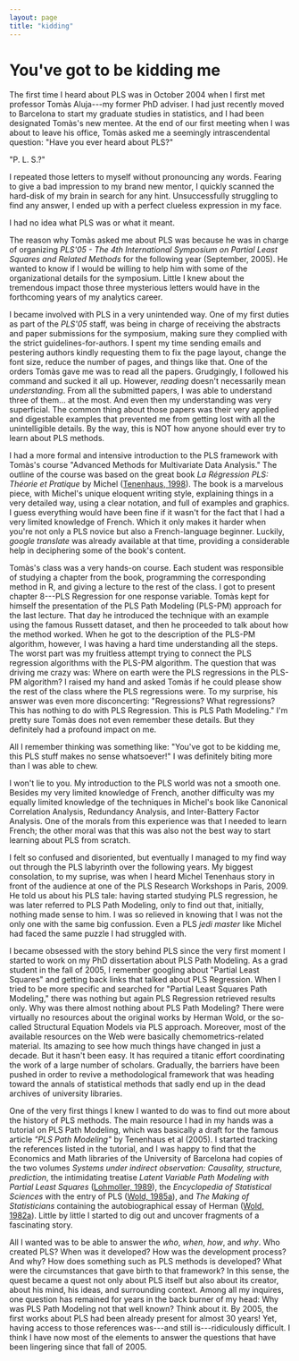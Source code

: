```yaml
---
layout: page
title: "kidding"
---
```


# You've got to be kidding me 

The first time I heard about PLS was in October 2004 when I first met professor Tomàs Aluja---my former PhD adviser. I had just recently moved to Barcelona to start my graduate studies in statistics, and I had been designated Tomàs's new mentee. At the end of our first meeting when I was about to leave his office, Tomàs asked me a seemingly intrascendental question: "Have you ever heard about PLS?" 

"P. L. S.?"

I repeated those letters to myself without pronouncing any words. Fearing to give a bad impression to my brand new mentor, I quickly scanned the hard-disk of my brain in search for any hint. Unsuccessfully struggling to find any answer, I ended up with a perfect clueless expression in my face. 

I had no idea what PLS was or what it meant.

The reason why Tomàs asked me about PLS was because he was in charge of organizing _PLS'05 - The 4th International Symposium on Partial Least Squares and Related Methods_ for the following year (September, 2005). He wanted to know if I would be willing to help him with some of the organizational details for the symposium. Little I knew about the tremendous impact those three mysterious letters would have in the forthcoming years of my analytics career.

I became involved with PLS in a very unintended way. One of my first duties as part of the _PLS'05_ staff, was being in charge of receiving the abstracts and paper submissions for the symposium, making sure they complied with the strict guidelines-for-authors. I spent my time sending emails and pestering authors kindly requesting them to fix the page layout, change the font size, reduce the number of pages, and things like that. One of the orders Tomàs gave me was to read all the papers. Grudgingly, I followed his command and sucked it all up. However, _reading_ doesn't necessarily mean _understanding_. From all the submitted papers, I was able to understand three of them... at the most. And even then my understanding was very superficial. The common thing about those papers was their very applied and digestable examples that prevented me from getting lost with all the unintelligible details. By the way, this is NOT how anyone should ever try to learn about PLS methods.

I had a more formal and intensive introduction to the PLS framework with Tomàs's course "Advanced Methods for Multivariate Data Analysis." The outline of the course was based on the great book _La Régression PLS: Théorie et Pratique_ by Michel ([Tenenhaus, 1998](references.html/#Tenenhaus1998)). The book is a marvelous piece, with Michel's unique eloquent writing style, explaining things in a very detailed way, using a clear notation, and full of examples and graphics. I guess everything would have been fine if it wasn't for the fact that I had a very limited knowledge of French. Which it only makes it harder when you're not only a PLS novice but also a French-language beginner. Luckily, _google translate_ was already available at that time, providing a considerable help in deciphering some of the book's content.

Tomàs's class was a very hands-on course. Each student was responsible of studying a chapter from the book, programming the corresponding method in R, and giving a lecture to the rest of the class. I got to present chapter 8---PLS Regression for one response variable. Tomàs kept for himself the presentation of the PLS Path Modeling (PLS-PM) approach for the last lecture. That day he introduced the technique with an example using the famous Russett dataset, and then he proceeded to talk about how the method worked. When he got to the description of the PLS-PM algorithm, however, I was having a hard time understanding all the steps. The worst part was my fruitless attempt trying to connect the PLS regression algorithms with the PLS-PM algorithm. The question that was driving me crazy was: Where on earth were the PLS regressions in the PLS-PM algorithm? I raised my hand and asked Tomàs if he could please show the rest of the class where the PLS regressions were. To my surprise, his answer was even more disconcerting: "Regressions? What regressions? This has nothing to do with PLS Regression. This is PLS Path Modeling." I'm pretty sure Tomàs does not even remember these details. But they definitely had a profound impact on me.

All I remember thinking was something like: "You've got to be kidding me, this PLS stuff makes no sense whatsoever!" I was definitely biting more than I was able to chew.

I won't lie to you. My introduction to the PLS world was not a smooth one. Besides my very limited knowledge of French, another difficulty was my equally limited knowledge of the techniques in Michel's book like Canonical Correlation Analysis, Redundancy Analysis, and Inter-Battery Factor Analysis. One of the morals from this experience was that I needed to learn French; the other moral was that this was also not the best way to start learning about PLS from scratch.

I felt so confused and disoriented, but eventually I managed to my find way out through the PLS labyrinth over the following years. My biggest consolation, to my suprise, was when I heard Michel Tenenhaus story in front of the audience at one of the PLS Research Workshops in Paris, 2009. He told us about his PLS tale: having started studying PLS regression, he was later referred to PLS Path Modeling, only to find out that, initially, nothing made sense to him. I was so relieved in knowing that I was not the only one with the same big confussion. Even a PLS _jedi master_ like Michel had faced the same puzzle I had struggled with.

I became obsessed with the story behind PLS since the very first moment I started to work on my PhD dissertation about PLS Path Modeling. As a grad student in the fall of 2005, I remember googling about "Partial Least Squares" and getting back links that talked about PLS Regression. When I tried to be more specific and searched for "Partial Least Squares Path Modeling," there was nothing but again PLS Regression retrieved results only. Why was there almost nothing about PLS Path Modeling? There were virtually no resources about the original works by Herman Wold, or the so-called Structural Equation Models via PLS approach. Moreover, most of the available resources on the Web were basically chemometrics-related material. Its amazing to see how much things have changed in just a decade. But it hasn't been easy. It has required a titanic effort coordinating the work of a large number of scholars. Gradually, the barriers have been pushed in order to revive a methodological framework that was heading toward the annals of statistical methods that sadly end up in the dead archives of university libraries.

One of the very first things I knew I wanted to do was to find out more about the history of PLS methods. The main resource I had in my hands was a tutorial on PLS Path Modeling, which was basically a draft for the famous article _"PLS Path Modeling"_ by Tenenhaus et al (2005). I started tracking the references listed in the tutorial, and I was happy to find that the Economics and Math libraries of the University of Barcelona had copies of the two volumes _Systems under indirect observation: Causality, structure, prediction_, the intimidating treatise _Latent Variable Path Modeling with Partial Least Squares_ ([Lohmoller, 1989](references.html/#Lohmoller1989)), the _Encyclopedia of Statistical Sciences_ with the entry of PLS ([Wold, 1985a](references.html/#Wold1985a)), and _The Making of Statisticians_ containing the autobiographical essay of Herman ([Wold, 1982a](references.html/#Wold1982a)). Little by little I started to dig out and uncover fragments of a fascinating story. 

All I wanted was to be able to answer the _who_, _when_, _how_, and _why_. Who created PLS? When was it developed? How was the development process? And why? How does something such as PLS methods is developed? What were the circumstances that gave birth to that framework? In this sense, the quest became a quest not only about PLS itself but also about its creator, about his mind, his ideas, and surrounding context. Among all my inquires, one question has remained for years in the back burner of my head: Why was PLS Path Modeling not that well known? Think about it. By 2005, the first works about PLS had been already present for almost 30 years! Yet, having access to those references was---and still is---ridiculously difficult. I think I have now most of the elements to answer the questions that have been lingering since that fall of 2005. 

